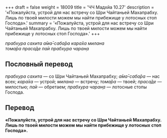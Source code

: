 +++
draft = false
weight = 18009
title = 'ЧЧ Мадхйа 10.27'
description = '«Пожалуйста, устрой для нас встречу со Шри Чайтаньей Махапрабху. Лишь по твоей милости можем мы найти прибежище у лотосных стоп Господа».'
summary = '«Пожалуйста, устрой для нас встречу со Шри Чайтаньей Махапрабху. Лишь по твоей милости можем мы найти прибежище у лотосных стоп Господа».'
+++

_прабхура сахита а̄ма̄-саба̄ра кара̄ха милана  
тома̄ра праса̄де па̄и прабхура чаран̣а_

## Пословный перевод

_прабхура_ _сахита_ — со Шри Чайтаньей Махапрабху; _а̄ма̄_\-_саба̄ра_ — нас всех; _кара̄ха_ — устрой; _милана_ — встречу; _тома̄ра_ — твоей; _праса̄де_ — милостью; _па̄и_ — обретаем; _прабхура_ _чаран̣а_ — лотосные стопы Господа.

## Перевод

**«Пожалуйста, устрой для нас встречу со Шри Чайтаньей Махапрабху. Лишь по твоей милости можем мы найти прибежище у лотосных стоп Господа».**
